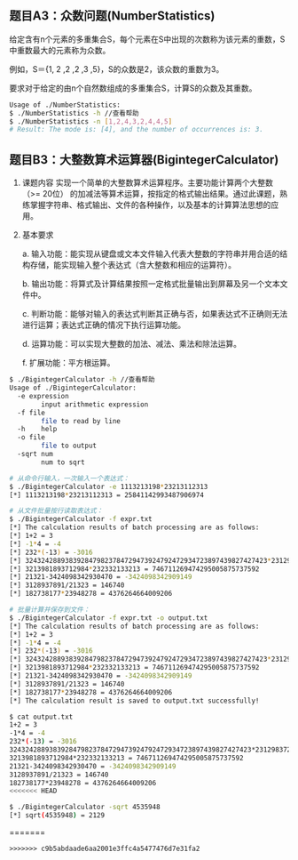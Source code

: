 ## 题目A3：众数问题(NumberStatistics)

给定含有n个元素的多重集合S，每个元素在S中出现的次数称为该元素的重数，S中重数最大的元素称为众数。


例如，S＝{1, 2 ,2 ,2 ,3 ,5}，S的众数是2，该众数的重数为3。


要求对于给定的由n个自然数组成的多重集合S，计算S的众数及其重数。


```bash
Usage of ./NumberStatistics:
$ ./NumberStatistics -h //查看帮助
$ ./NumberStatistics -n [1,2,4,3,2,4,4,5]
# Result: The mode is: [4], and the number of occurrences is: 3.
```


## 题目B3：大整数算术运算器(BigintegerCalculator)

1. 课题内容
实现一个简单的大整数算术运算程序。主要功能计算两个大整数（>= 20位）
的加减法等算术运算，按指定的格式输出结果。通过此课题，熟练掌握字符串、格式输出、文件的各种操作，以及基本的计算算法思想的应用。

2. 基本要求

    a. 输入功能：能实现从键盘或文本文件输入代表大整数的字符串并用合适的结构存储，能实现输入整个表达式（含大整数和相应的运算符）。

    b. 输出功能：将算式及计算结果按照一定格式批量输出到屏幕及另一个文本文件中。

    c. 判断功能：能够对输入的表达式判断其正确与否，如果表达式不正确则无法进行运算；表达式正确的情况下执行运算功能。

    d. 运算功能：可以实现大整数的加法、减法、乘法和除法运算。

    f. 扩展功能：平方根运算。


```bash
$ ./BigintegerCalculator -h //查看帮助
Usage of ./BigintegerCalculator:
  -e expression
    	input arithmetic expression
  -f file
    	file to read by line
  -h	help
  -o file
    	file to output
  -sqrt num
    	num to sqrt

# 从命令行输入，一次输入一个表达式：
$ ./BigintegerCalculator -e 1113213198*23213112313
[*] 1113213198*23213112313 = 25841142993487906974

# 从文件批量按行读取表达式：
$ ./BigintegerCalculator -f expr.txt 
[*] The calculation results of batch processing are as follows:
[*] 1+2 = 3
[*] -1*4 = -4
[*] 232*(-13) = -3016
[*] 3243242889383928479823784729473924792472934723897439827427423*2312983721482394732947238947394723894723974983 = 7501568007958553580368082832698794337553522619705250586073258960947910590062333631450180101750453500158809
[*] 3213981893712984*232332133213 = 746711269474295005875737592
[*] 21321-3424098342930470 = -3424098342909149
[*] 3128937891/21323 = 146740
[*] 182738177*23948278 = 4376264664009206

# 批量计算并保存到文件：
$ ./BigintegerCalculator -f expr.txt -o output.txt
[*] The calculation results of batch processing are as follows:
[*] 1+2 = 3
[*] -1*4 = -4
[*] 232*(-13) = -3016
[*] 3243242889383928479823784729473924792472934723897439827427423*2312983721482394732947238947394723894723974983 = 7501568007958553580368082832698794337553522619705250586073258960947910590062333631450180101750453500158809
[*] 3213981893712984*232332133213 = 746711269474295005875737592
[*] 21321-3424098342930470 = -3424098342909149
[*] 3128937891/21323 = 146740
[*] 182738177*23948278 = 4376264664009206
[*] The calculation result is saved to output.txt successfully!

$ cat output.txt 
1+2 = 3
-1*4 = -4
232*(-13) = -3016
3243242889383928479823784729473924792472934723897439827427423*2312983721482394732947238947394723894723974983 = 7501568007958553580368082832698794337553522619705250586073258960947910590062333631450180101750453500158809
3213981893712984*232332133213 = 746711269474295005875737592
21321-3424098342930470 = -3424098342909149
3128937891/21323 = 146740
182738177*23948278 = 4376264664009206
<<<<<<< HEAD

$ ./BigintegerCalculator -sqrt 4535948                                                  
[*] sqrt(4535948) = 2129
```
=======
```
>>>>>>> c9b5abdaade6aa2001e3ffc4a5477476d7e31fa2
